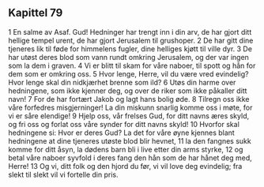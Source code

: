 ## Kapittel 79

1 En salme av Asaf. Gud! Hedninger har trengt inn i din arv, de har gjort ditt hellige tempel urent, de har gjort Jerusalem til grushoper.
2 De har gitt dine tjeneres lik til føde for himmelens fugler, dine helliges kjøtt til ville dyr.
3 De har utøst deres blod som vann rundt omkring Jerusalem, og der var ingen som la dem i graven.
4 Vi er blitt til skam for våre naboer, til spott og hån for dem som er omkring oss.
5 Hvor lenge, Herre, vil du være vred evindelig? Hvor lenge skal din nidkjærhet brenne som ild?
6 Utøs din harme over hedningene, som ikke kjenner deg, og over de riker som ikke påkaller ditt navn!
7 For de har fortært Jakob og lagt hans bolig øde.
8 Tilregn oss ikke våre forfedres misgjerninger! La din miskunn snarlig komme oss i møte, for vi er såre elendige!
9 Hjelp oss, vår frelses Gud, for ditt navns æres skyld, og fri oss og forlat oss våre synder for ditt navns skyld!
10 Hvorfor skal hedningene si: Hvor er deres Gud? La det for våre øyne kjennes blant hedningene at dine tjeneres utøste blod blir hevnet,
11 la den fangnes sukk komme for ditt åsyn, la dødens barn bli i live etter din arms styrke,
12 og betal våre naboer syvfold i deres fang den hån som de har hånet deg med, Herre!
13 Og vi, ditt folk og den hjord du før, vi vil love deg evindelig; fra slekt til slekt vil vi fortelle din pris.

